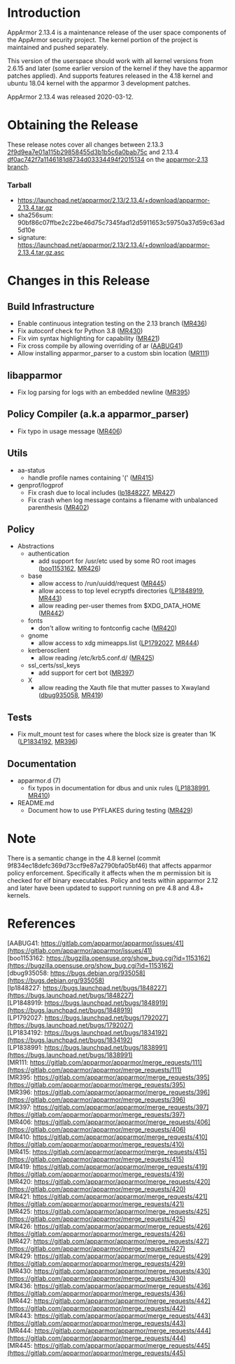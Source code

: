Introduction
============


AppArmor 2.13.4 is a maintenance release of the user space components
of the AppArmor security project. The kernel portion of the project
is maintained and pushed separately.

This version of the userspace should work with all kernel versions from
2.6.15 and later (some earlier version of the kernel if they have the
apparmor patches applied). And supports features released in the 4.18
kernel and ubuntu 18.04 kernel with the apparmor 3 development patches.

AppArmor 2.13.4 was released 2020-03-12.


# Obtaining the Release
These release notes cover all changes between 2.13.3 [2f9d9ea7e01a115b29858455d3b1b5c6a0bab75c](https://gitlab.com/apparmor/apparmor/-/commit2f9d9ea7e01a115b29858455d3b1b5c6a0bab75c) and 2.13.4 [df0ac742f7a1146181d8734d03334494f2015134](https://gitlab.com/apparmor/apparmor/-/commitdf0ac742f7a1146181d8734d03334494f2015134) on the [apparmor-2.13 branch](https://gitlab.com/apparmor/apparmor/tree/apparmor-2.13).

### Tarball
-   <https://launchpad.net/apparmor/2.13/2.13.4/+download/apparmor-2.13.4.tar.gz>
-   sha256sum: 90bf86c07ffbe2c22be46d75c7345fad12d5911653c59750a37d59c63ad5d10e
-   signature: <https://launchpad.net/apparmor/2.13/2.13.4/+download/apparmor-2.13.4.tar.gz.asc>

# Changes in this Release


Build Infrastructure
--------------------
- Enable continuous integration testing on the 2.13 branch ([MR436](https://gitlab.com/apparmor/apparmor/merge_requests/436))
- Fix autoconf check for Python 3.8 ([MR430](https://gitlab.com/apparmor/apparmor/merge_requests/430))
- Fix vim syntax highlighting for capability ([MR421](https://gitlab.com/apparmor/apparmor/merge_requests/421))
- Fix cross compile by allowing overriding of ar ([AABUG41](https://gitlab.com/apparmor/apparmor/issues/41))
- Allow installing apparmor_parser to a custom sbin location ([MR111](https://gitlab.com/apparmor/apparmor/merge_requests/111))


libapparmor
-----------
- Fix log parsing for logs with an embedded newline ([MR395](https://gitlab.com/apparmor/apparmor/merge_requests/395))


Policy Compiler (a.k.a apparmor\_parser)
----------------------------------------
- Fix typo in usage message ([MR406](https://gitlab.com/apparmor/apparmor/merge_requests/406))


Utils
-----
- aa-status
  - handle profile names containing '(' ([MR415](https://gitlab.com/apparmor/apparmor/merge_requests/415))
- genprof/logprof
  - Fix crash due to local includes ([lp1848227](https://bugs.launchpad.net/bugs/1848227), [MR427](https://gitlab.com/apparmor/apparmor/merge_requests/427))
  - Fix crash when log message contains a filename with unbalanced parenthesis ([MR402](https://gitlab.com/apparmor/apparmor/merge_requests/402))



Policy
------
- Abstractions
  - authentication
    - add support for /usr/etc used by some RO root images ([boo1153162](https://bugzilla.opensuse.org/show_bug.cgi?id=1153162), [MR426](https://gitlab.com/apparmor/apparmor/merge_requests/426)) 
  - base
    - allow access to /run/uuidd/request ([MR445](https://gitlab.com/apparmor/apparmor/merge_requests/445))
    - allow access to top level ecryptfs directories ([LP1848919](https://bugs.launchpad.net/bugs/1848919), [MR443](https://gitlab.com/apparmor/apparmor/merge_requests/443))
    - allow reading per-user themes from $XDG_DATA_HOME ([MR442](https://gitlab.com/apparmor/apparmor/merge_requests/442))
  - fonts
    - don't allow writing to fontconfig cache ([MR420](https://gitlab.com/apparmor/apparmor/merge_requests/420))
  - gnome
    - allow access to xdg mimeapps.list ([LP1792027](https://bugs.launchpad.net/bugs/1792027), [MR444](https://gitlab.com/apparmor/apparmor/merge_requests/444))
  - kerberosclient
    - allow reading /etc/krb5.conf.d/ ([MR425](https://gitlab.com/apparmor/apparmor/merge_requests/425))
  - ssl_certs/ssl_keys
    - add support for cert bot ([MR397](https://gitlab.com/apparmor/apparmor/merge_requests/397))
  - X
    - allow reading the Xauth file that mutter passes to Xwayland ([dbug935058](https://bugs.debian.org/935058), [MR419](https://gitlab.com/apparmor/apparmor/merge_requests/419))


Tests
-----
- Fix mult_mount test for cases where the block size is greater than 1K ([LP1834192](https://bugs.launchpad.net/bugs/1834192), [MR396](https://gitlab.com/apparmor/apparmor/merge_requests/396))


Documentation
-------------

- apparmor.d (7)
  - fix typos in documentation for dbus and unix rules ([LP1838991](https://bugs.launchpad.net/bugs/1838991), [MR410](https://gitlab.com/apparmor/apparmor/merge_requests/410))
- README.md
  - Document how to use PYFLAKES during testing ([MR429](https://gitlab.com/apparmor/apparmor/merge_requests/429))


Note
====

There is a semantic change in the 4.8 kernel (commit
9f834ec18defc369d73ccf9e87a2790bfa05bf46) that affects apparmor policy
enforcement. Specifically it affects when the m permission bit is
checked for elf binary executables. Policy and tests within apparmor
2.12 and later have been updated to support running on pre 4.8 and 4.8+ kernels.


# References

[AABUG41: https://gitlab.com/apparmor/apparmor/issues/41](https://gitlab.com/apparmor/apparmor/issues/41)<br>
[boo1153162: https://bugzilla.opensuse.org/show_bug.cgi?id=1153162](https://bugzilla.opensuse.org/show_bug.cgi?id=1153162)<br>
[dbug935058: https://bugs.debian.org/935058](https://bugs.debian.org/935058)<br>
[lp1848227: https://bugs.launchpad.net/bugs/1848227](https://bugs.launchpad.net/bugs/1848227)<br>
[LP1848919: https://bugs.launchpad.net/bugs/1848919](https://bugs.launchpad.net/bugs/1848919)<br>
[LP1792027: https://bugs.launchpad.net/bugs/1792027](https://bugs.launchpad.net/bugs/1792027)<br>
[LP1834192: https://bugs.launchpad.net/bugs/1834192](https://bugs.launchpad.net/bugs/1834192)<br>
[LP1838991: https://bugs.launchpad.net/bugs/1838991](https://bugs.launchpad.net/bugs/1838991)<br>
[MR111: https://gitlab.com/apparmor/apparmor/merge_requests/111](https://gitlab.com/apparmor/apparmor/merge_requests/111)<br>
[MR395: https://gitlab.com/apparmor/apparmor/merge_requests/395](https://gitlab.com/apparmor/apparmor/merge_requests/395)<br>
[MR396: https://gitlab.com/apparmor/apparmor/merge_requests/396](https://gitlab.com/apparmor/apparmor/merge_requests/396)<br>
[MR397: https://gitlab.com/apparmor/apparmor/merge_requests/397](https://gitlab.com/apparmor/apparmor/merge_requests/397)<br>
[MR406: https://gitlab.com/apparmor/apparmor/merge_requests/406](https://gitlab.com/apparmor/apparmor/merge_requests/406)<br>
[MR410: https://gitlab.com/apparmor/apparmor/merge_requests/410](https://gitlab.com/apparmor/apparmor/merge_requests/410)<br>
[MR415: https://gitlab.com/apparmor/apparmor/merge_requests/415](https://gitlab.com/apparmor/apparmor/merge_requests/415)<br>
[MR419: https://gitlab.com/apparmor/apparmor/merge_requests/419](https://gitlab.com/apparmor/apparmor/merge_requests/419)<br>
[MR420: https://gitlab.com/apparmor/apparmor/merge_requests/420](https://gitlab.com/apparmor/apparmor/merge_requests/420)<br>
[MR421: https://gitlab.com/apparmor/apparmor/merge_requests/421](https://gitlab.com/apparmor/apparmor/merge_requests/421)<br>
[MR425: https://gitlab.com/apparmor/apparmor/merge_requests/425](https://gitlab.com/apparmor/apparmor/merge_requests/425)<br>
[MR426: https://gitlab.com/apparmor/apparmor/merge_requests/426](https://gitlab.com/apparmor/apparmor/merge_requests/426)<br>
[MR427: https://gitlab.com/apparmor/apparmor/merge_requests/427](https://gitlab.com/apparmor/apparmor/merge_requests/427)<br>
[MR429: https://gitlab.com/apparmor/apparmor/merge_requests/429](https://gitlab.com/apparmor/apparmor/merge_requests/429)<br>
[MR430: https://gitlab.com/apparmor/apparmor/merge_requests/430](https://gitlab.com/apparmor/apparmor/merge_requests/430)<br>
[MR436: https://gitlab.com/apparmor/apparmor/merge_requests/436](https://gitlab.com/apparmor/apparmor/merge_requests/436)<br>
[MR442: https://gitlab.com/apparmor/apparmor/merge_requests/442](https://gitlab.com/apparmor/apparmor/merge_requests/442)<br>
[MR443: https://gitlab.com/apparmor/apparmor/merge_requests/443](https://gitlab.com/apparmor/apparmor/merge_requests/443)<br>
[MR444: https://gitlab.com/apparmor/apparmor/merge_requests/444](https://gitlab.com/apparmor/apparmor/merge_requests/444)<br>
[MR445: https://gitlab.com/apparmor/apparmor/merge_requests/445](https://gitlab.com/apparmor/apparmor/merge_requests/445)<br>
